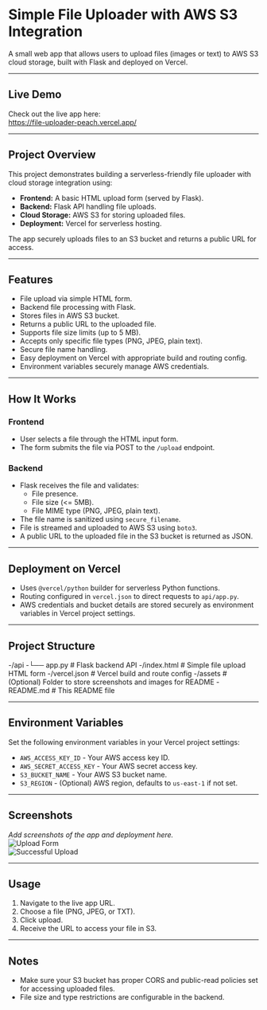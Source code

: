 # Simple File Uploader with AWS S3 Integration

A small web app that allows users to upload files (images or text) to AWS S3 cloud storage, built with Flask and deployed on Vercel.

---

## Live Demo

Check out the live app here:  
https://file-uploader-peach.vercel.app/

---

## Project Overview

This project demonstrates building a serverless-friendly file uploader with cloud storage integration using:

- **Frontend:** A basic HTML upload form (served by Flask).
- **Backend:** Flask API handling file uploads.
- **Cloud Storage:** AWS S3 for storing uploaded files.
- **Deployment:** Vercel for serverless hosting.

The app securely uploads files to an S3 bucket and returns a public URL for access.

---

## Features

- File upload via simple HTML form.
- Backend file processing with Flask.
- Stores files in AWS S3 bucket.
- Returns a public URL to the uploaded file.
- Supports file size limits (up to 5 MB).
- Accepts only specific file types (PNG, JPEG, plain text).
- Secure file name handling.
- Easy deployment on Vercel with appropriate build and routing config.
- Environment variables securely manage AWS credentials.

---

## How It Works

### Frontend

- User selects a file through the HTML input form.
- The form submits the file via POST to the `/upload` endpoint.

### Backend

- Flask receives the file and validates:
  - File presence.
  - File size (<= 5MB).
  - File MIME type (PNG, JPEG, plain text).
- The file name is sanitized using `secure_filename`.
- File is streamed and uploaded to AWS S3 using `boto3`.
- A public URL to the uploaded file in the S3 bucket is returned as JSON.

---

## Deployment on Vercel

- Uses `@vercel/python` builder for serverless Python functions.
- Routing configured in `vercel.json` to direct requests to `api/app.py`.
- AWS credentials and bucket details are stored securely as environment variables in Vercel project settings.

---

## Project Structure

-/api
-└── app.py # Flask backend API
-/index.html # Simple file upload HTML form
-/vercel.json # Vercel build and route config
-/assets # (Optional) Folder to store screenshots and images for README
-README.md # This README file


---

## Environment Variables

Set the following environment variables in your Vercel project settings:

- `AWS_ACCESS_KEY_ID` - Your AWS access key ID.
- `AWS_SECRET_ACCESS_KEY` - Your AWS secret access key.
- `S3_BUCKET_NAME` - Your AWS S3 bucket name.
- `S3_REGION` - (Optional) AWS region, defaults to `us-east-1` if not set.

---

## Screenshots

_Add screenshots of the app and deployment here._  
![Upload Form](./assets/upload-form.png)  
![Successful Upload](./assets/upload-success.png)

---

## Usage

1. Navigate to the live app URL.
2. Choose a file (PNG, JPEG, or TXT).
3. Click upload.
4. Receive the URL to access your file in S3.

---

## Notes

- Make sure your S3 bucket has proper CORS and public-read policies set for accessing uploaded files.
- File size and type restrictions are configurable in the backend.
